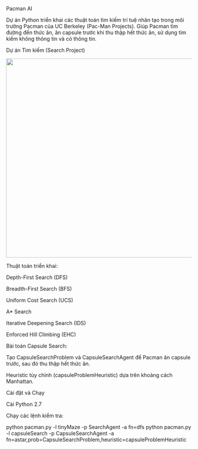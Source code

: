 Pacman AI

Dự án Python triển khai các thuật toán tìm kiếm trí tuệ nhân tạo trong môi trường Pacman của UC Berkeley (Pac-Man Projects). Giúp Pacman tìm đường đến thức ăn, ăn capsule trước khi thu thập hết thức ăn, sử dụng tìm kiếm không thông tin và có thông tin.

Dự án Tìm kiếm (Search Project)


<p align="center">
<img src="https://github.com/rojinakashefi/Pacman-AI/blob/main/interactive.gif" width="540" />
</p>


Thuật toán triển khai:





Depth-First Search (DFS)



Breadth-First Search (BFS)



Uniform Cost Search (UCS)



A* Search



Iterative Deepening Search (IDS)



Enforced Hill Climbing (EHC)



Bài toán Capsule Search:





Tạo CapsuleSearchProblem và CapsuleSearchAgent để Pacman ăn capsule trước, sau đó thu thập hết thức ăn.



Heuristic tùy chỉnh (capsuleProblemHeuristic) dựa trên khoảng cách Manhattan.

Cài đặt và Chạy





Cài Python 2.7



Chạy các lệnh kiểm tra:

python pacman.py -l tinyMaze -p SearchAgent -a fn=dfs
python pacman.py -l capsuleSearch -p CapsuleSearchAgent -a fn=astar,prob=CapsuleSearchProblem,heuristic=capsuleProblemHeuristic

